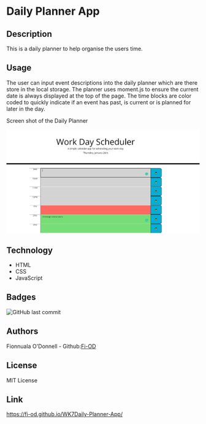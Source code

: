 
# Daily Planner App

## Description
This is a daily planner to help organise the users time. 

## Usage 
The user can input event descriptions into the daily planner which are there store in the local storage. The planner uses moment.js to ensure the current date is always displayed at the top of the page. The time blocks are color coded to quickly indicate if an event has past, is current or is planned for later in the day. 


Screen shot of the Daily Planner

![Screen shot of the Daily Planner](/images/Work_Day_Scheduler_Screenshot.jpg)



## Technology
* HTML
* CSS
* JavaScript

## Badges
![GitHub last commit](https://img.shields.io/github/last-commit/Fi-OD/WK7Daily-Planner-App?logo=GitHUB)


## Authors

Fionnuala O'Donnell - Github:[Fi-OD](https://github.com/Fi-OD)

## License

MIT License 

## Link
 https://fi-od.github.io/WK7Daily-Planner-App/


